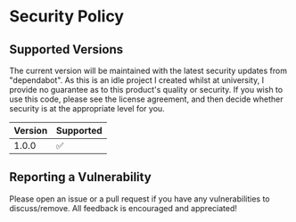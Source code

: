 # Security Policy

## Supported Versions

The current version will be maintained with the latest security updates from "dependabot".
As this is an idle project I created whilst at university, I provide no guarantee as to this product's quality or security.
If you wish to use this code, please see the license agreement, and then decide whether security is at the appropriate level for you.

| Version | Supported          |
| ------- | ------------------ |
| 1.0.0   | :white_check_mark: |

## Reporting a Vulnerability

Please open an issue or a pull request if you have any vulnerabilities to discuss/remove.
All feedback is encouraged and appreciated!
